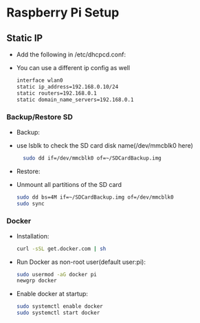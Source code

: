 # Raspberry Pi Setup

## Static IP

* Add the following in /etc/dhcpcd.conf:
* You can use a different ip config as well

	```bash
	interface wlan0
	static ip_address=192.168.0.10/24
	static routers=192.168.0.1
	static domain_name_servers=192.168.0.1
	```

### Backup/Restore SD

* Backup:

 * use lsblk to check the SD card disk name(/dev/mmcblk0 here)
   ```bash
	 sudo dd if=/dev/mmcblk0 of=~/SDCardBackup.img
	 ```

* Restore:

 * Unmount all partitions of the SD card

	 ```bash
   sudo dd bs=4M if=~/SDCardBackup.img of=/dev/mmcblk0
   sudo sync
   ```

### Docker

* Installation:
	```bash
	curl -sSL get.docker.com | sh
	```

* Run Docker as non-root user(default user:pi):
	```bash
	sudo usermod -aG docker pi
	newgrp docker
	```

* Enable docker at startup:
	```bash
	sudo systemctl enable docker
	sudo systemctl start docker
	```

